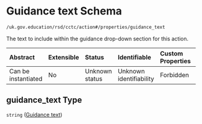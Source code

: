 # Guidance text Schema

```txt
/uk.gov.education/rsd/cctc/action#/properties/guidance_text
```

The text to include within the guidance drop-down section for this action.

| Abstract            | Extensible | Status         | Identifiable            | Custom Properties | Additional Properties | Access Restrictions | Defined In                                                                                    |
| :------------------ | :--------- | :------------- | :---------------------- | :---------------- | :-------------------- | :------------------ | :-------------------------------------------------------------------------------------------- |
| Can be instantiated | No         | Unknown status | Unknown identifiability | Forbidden         | Allowed               | none                | [action.schema.json\*](../../app/workflows/schemas/action.schema.json "open original schema") |

## guidance\_text Type

`string` ([Guidance text](action-properties-guidance-text.md))
